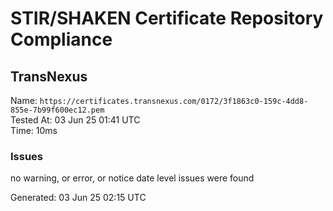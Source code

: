 # STIR/SHAKEN Certificate Repository Compliance

## TransNexus

Name: `https://certificates.transnexus.com/0172/3f1863c0-159c-4dd8-855e-7b99f600ec12.pem`\
Tested At: 03 Jun 25 01:41 UTC\
Time: 10ms

### Issues

no warning, or error, or notice date level issues were found

Generated: 03 Jun 25 02:15 UTC